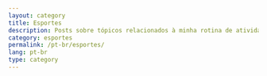 ```yaml
---
layout: category
title: Esportes
description: Posts sobre tópicos relacionados à minha rotina de atividade física.
category: esportes
permalink: /pt-br/esportes/
lang: pt-br
type: category
---
```

